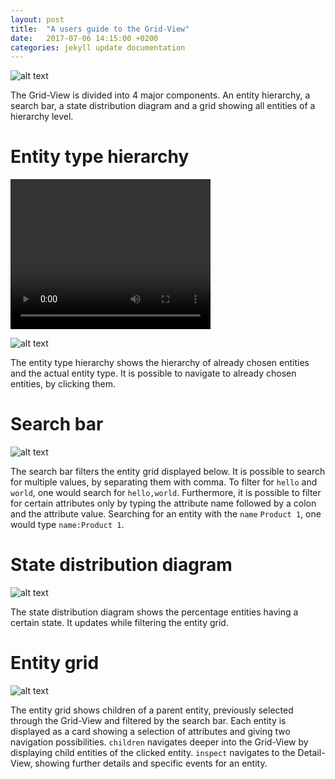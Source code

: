 ```yaml
---
layout: post
title:  "A users guide to the Grid-View"
date:   2017-07-06 14:15:00 +0200
categories: jekyll update documentation
---
```


![alt text](/argos/resources/grid-view.jpg "Grid-View")

The Grid-View is divided into 4 major components. An entity hierarchy, a search bar, a state distribution diagram and a grid showing all entities of a hierarchy level.

# Entity type hierarchy

<video width="320" height="240" controls>
  <source src="/argos/resources/grid-view-hierarchy.webm" type="video/webm">
  Your browser does not support the video tag.
</video>

![alt text](/argos/resources/grid-view-hierarchy.jpeg "Grid-View entity type hierarchy")

The entity type hierarchy shows the hierarchy of already chosen entities and the actual entity type. It is possible to navigate to already chosen entities, by clicking them.

# Search bar

![alt text](/argos/resources/grid-view-search-bar.jpeg "Grid-View search bar")

The search bar filters the entity grid displayed below. It is possible to search for multiple values, by separating them with comma. To filter for `hello` and `world`, one would search for `hello,world`. Furthermore, it is possible to filter for certain attributes only by typing the attribute name followed by a colon and the attribute value. Searching for an entity with the `name` `Product 1`, one would type `name:Product 1`.

# State distribution diagram

![alt text](/argos/resources/grid-view-state-distribution-diagram.jpeg "Grid-View state distribution diagram")

The state distribution diagram shows the percentage entities having a certain state. It updates while filtering the entity grid.

# Entity grid

![alt text](/argos/resources/grid-view-entity-grid.jpeg "Grid-View entity grid")

The entity grid shows children of a parent entity, previously selected through the Grid-View and filtered by the search bar. Each entity is displayed as a card showing a selection of attributes and giving two navigation possibilities. `children` navigates deeper into the Grid-View by displaying child entities of the clicked entity. `inspect` navigates to the Detail-View, showing further details and specific events for an entity.